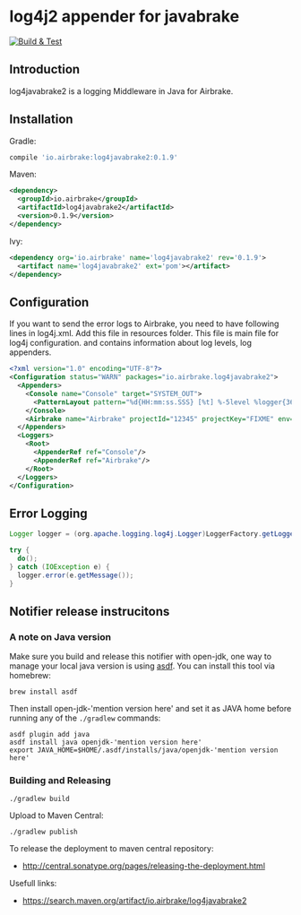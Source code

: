 # log4j2 appender for javabrake

[![Build & Test](https://github.com/airbrake/log4javabrake2/actions/workflows/gradle.yml/badge.svg)](https://github.com/airbrake/log4javabrake2/actions/workflows/gradle.yml)

## Introduction

log4javabrake2 is a logging Middleware in Java for Airbrake.

## Installation

Gradle:

```gradle
compile 'io.airbrake:log4javabrake2:0.1.9'
```

Maven:

```xml
<dependency>
  <groupId>io.airbrake</groupId>
  <artifactId>log4javabrake2</artifactId>
  <version>0.1.9</version>
</dependency>
```

Ivy:

```xml
<dependency org='io.airbrake' name='log4javabrake2' rev='0.1.9'>
  <artifact name='log4javabrake2' ext='pom'></artifact>
</dependency>
```

## Configuration
If you want to send the error logs to Airbrake, you need to have following lines in log4j.xml. Add this file in resources folder. This file is main file for log4j configuration. and contains information about log levels, log appenders.

```xml
<?xml version="1.0" encoding="UTF-8"?>
<Configuration status="WARN" packages="io.airbrake.log4javabrake2">
  <Appenders>
    <Console name="Console" target="SYSTEM_OUT">
      <PatternLayout pattern="%d{HH:mm:ss.SSS} [%t] %-5level %logger{36} - %msg%n"/>
    </Console>
    <Airbrake name="Airbrake" projectId="12345" projectKey="FIXME" env="production"></Airbrake>
  </Appenders>
  <Loggers>
    <Root>
      <AppenderRef ref="Console"/>
      <AppenderRef ref="Airbrake"/>
    </Root>
  </Loggers>
</Configuration>
```

## Error Logging

```java
Logger logger = (org.apache.logging.log4j.Logger)LoggerFactory.getLogger("Name");

try {
  do();
} catch (IOException e) {
  logger.error(e.getMessage());   
}
```

## Notifier release instrucitons

### A note on Java version
Make sure you build and release this notifier with open-jdk, one way to manage your local java version is using [asdf](https://asdf-vm.com). You can install this tool via homebrew:
```
brew install asdf
```
Then install open-jdk-'mention version here' and set it as JAVA home before running any of the `./gradlew` commands:
```
asdf plugin add java
asdf install java openjdk-'mention version here'
export JAVA_HOME=$HOME/.asdf/installs/java/openjdk-'mention version here'
```

### Building and Releasing

```shell
./gradlew build
```
Upload to Maven Central:

```shell
./gradlew publish
```

To release the deployment to maven central repository:
 - http://central.sonatype.org/pages/releasing-the-deployment.html

Usefull links:
 - https://search.maven.org/artifact/io.airbrake/log4javabrake2
